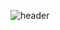 ![header](https://capsule-render.vercel.app/api?type=venom&color=auto&height=300&section=header&text=capsule%20render&fontSize=90)

<!--
**yeonsik0710/yeonsik0710** is a ✨ _special_ ✨ repository because its `README.md` (this file) appears on your GitHub profile.

Here are some ideas to get you started

- 🔭 I’m currently working on ...
- 🌱 I’m currently learning ...
- 👯 I’m looking to collaborate on ...
- 🤔 I’m looking for help with ...
- 💬 Ask me about ...
- 📫 How to reach me: ...
- 😄 Pronouns: ...
- ⚡ Fun fact: ...
-->
